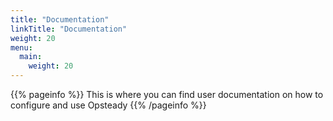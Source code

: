 ```yaml
---
title: "Documentation"
linkTitle: "Documentation"
weight: 20
menu:
  main:
    weight: 20
---
```


{{% pageinfo %}}
This is where you can find user documentation on how to configure and use Opsteady
{{% /pageinfo %}}
